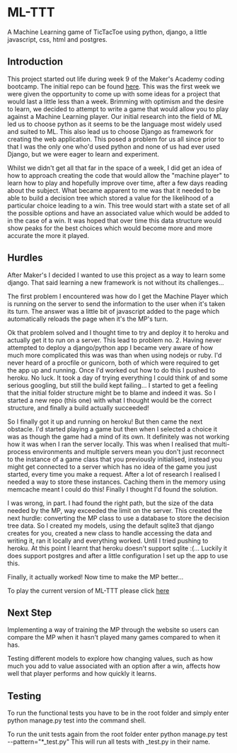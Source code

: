 # ML-TTT

A Machine Learning game of TicTacToe using python, django, a little javascript, css, html and postgres.

## Introduction

This project started out life during week 9 of the Maker's Academy coding bootcamp. The initial repo can be found [here](https://github.com/SimonTanner/machine-learning). This was the first week we were given the opportunity to come up with some ideas for a project that would last a little less than a week. Brimming with optimism and the desire to learn, we decided to attempt to write a game that would allow you to play against a Machine Learning player. Our initial research into the field of ML led us to choose python as it seems to be the language most widely used and suited to ML. This also lead us to choose Django as framework for creating the web application. This posed a problem for us all since prior to that I was the only one who'd used python and none of us had ever used Django, but we were eager to learn and experiment.

Whilst we didn't get all that far in the space of a week, I did get an idea of how to approach creating the code that would allow the "machine player" to learn how to play and hopefully improve over time, after a few days reading about the subject. What became apparent to me was that it needed to be able to build a decision tree which stored a value for the likelihood of a particular choice leading to a win. This tree would start with a state set of all the possible options and have an associated value which would be added to in the case of a win. It was hoped that over time this data structure would show peaks for the best choices which would become more and more accurate the more it played.

## Hurdles

After Maker's I decided I wanted to use this project as a way to learn some django. That said learning a new framework is not without its challenges...

The first problem I encountered was how do I get the Machine Player which is running on the server to send the information to the user when it's taken its turn. The answer was a little bit of javascript added to the page which automatically reloads the page when it's the MP's turn.

Ok that problem solved and I thought time to try and deploy it to heroku and actually get it to run on a server. This lead to problem no. 2. Having never attempted to deploy a django/python app I became very aware of how much more complicated this was was than when using nodejs or ruby. I'd never heard of a procfile or gunicorn, both of which were required to get the app up and running. Once I'd worked out how to do this I pushed to heroku. No luck. It took a day of trying everything I could think of and some serious googling, but still the build kept failing... I started to get a feeling that the initial folder structure might be to blame and indeed it was. So I started a new repo (this one) with what I thought would be the correct structure, and finally a build actually succeeded!

So I finally got it up and running on heroku! But then came the next obstacle. I'd started playing a game but then when I selected a choice it was as though the game had a mind of its own. It definitely was not working how it was when I ran the server locally. This was when I realised that multi-process environments and multiple servers mean you don't just reconnect to the instance of a game class that you previously initialised, instead you might get connected to a server which has no idea of the game you just started, every time you make a request. After a lot of research I realised I needed a way to store these instances. Caching them in the memory using memcache meant I could do this! Finally I thought I'd found the solution.

I was wrong, in part. I had found the right path, but the size of the data needed by the MP, way exceeded the limit on the server. This created the next hurdle: converting the MP class to use a database to store the decision tree data. So I created my models, using the default sqlite3 that django creates for you, created a new class to handle accessing the data and writing it, ran it locally and everything worked. Until I tried pushing to heroku. At this point I learnt that heroku doesn't support sqlite :(... Luckily it does support postgres and after a little configuration I set up the app to use this.

Finally, it actually worked! Now time to make the MP better...

To play the current version of ML-TTT please click [here](https://ml-ttt.herokuapp.com/)

## Next Step

Implementing a way of training the MP through the website so users can compare the MP when it hasn't played many games compared to when it has.

Testing different models to explore how changing values, such as how much you add to value associated with an option after a win, affects how well that player performs and how quickly it learns.

## Testing

To run the functional tests you have to be in the root folder and simply enter python manage.py test into the command shell.

To run the unit tests again from the root folder enter python manage.py test --pattern="*_test.py"
This will run all tests with _test.py in their name.
